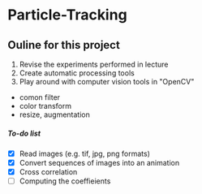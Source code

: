 # Particle-Tracking
## Ouline for this project
1. Revise the experiments performed in lecture
2. Create automatic processing tools
3. Play around with computer vision tools in "OpenCV"
  - comon filter
  - color transform
  - resize, augmentation


##### To-do list
- [x] Read images (e.g. tif, jpg, png formats)
- [x] Convert sequences of images into an animation
- [x] Cross correlation
- [ ] Computing the coeffieients
